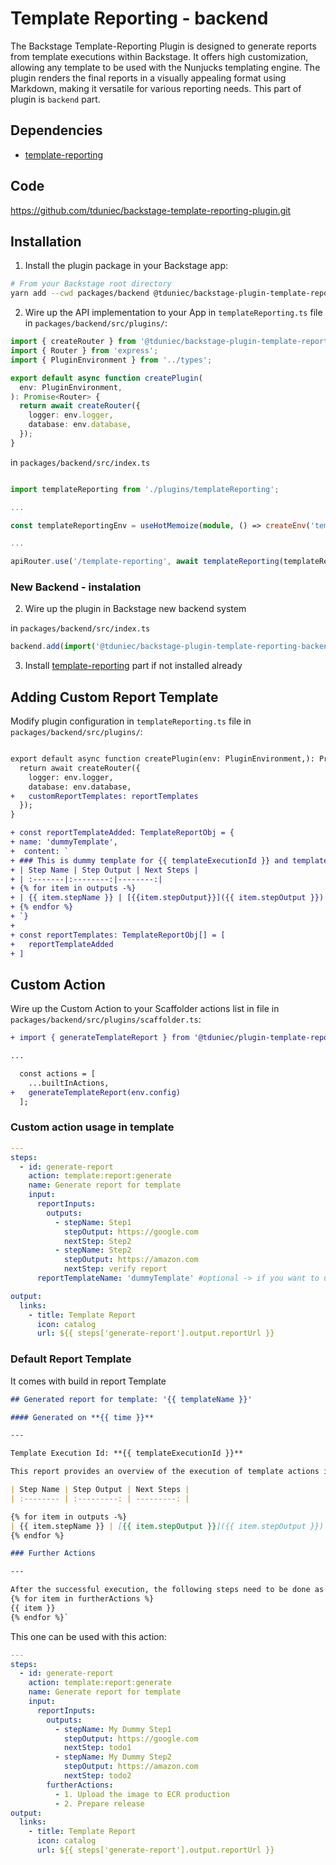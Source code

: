 # Template Reporting - backend

The Backstage Template-Reporting Plugin is designed to generate reports from template executions within Backstage. It offers high customization, allowing any template to be used with the Nunjucks templating engine. The plugin renders the final reports in a visually appealing format using Markdown, making it versatile for various reporting needs. This part of plugin is `backend` part.

## Dependencies

- [template-reporting](https://github.com/tduniec/backstage-template-reporting-plugin/tree/main/plugins/template-reporting)

## Code

https://github.com/tduniec/backstage-template-reporting-plugin.git

## Installation

1. Install the plugin package in your Backstage app:

```sh
# From your Backstage root directory
yarn add --cwd packages/backend @tduniec/backstage-plugin-template-reporting-backend
```

2. Wire up the API implementation to your App in `templateReporting.ts` file in `packages/backend/src/plugins/`:

```ts
import { createRouter } from '@tduniec/backstage-plugin-template-reporting-backend';
import { Router } from 'express';
import { PluginEnvironment } from '../types';

export default async function createPlugin(
  env: PluginEnvironment,
): Promise<Router> {
  return await createRouter({
    logger: env.logger,
    database: env.database,
  });
}
```

in `packages/backend/src/index.ts`

```ts

import templateReporting from './plugins/templateReporting';

...

const templateReportingEnv = useHotMemoize(module, () => createEnv('template-reporting'));

...

apiRouter.use('/template-reporting', await templateReporting(templateReportingEnv)); // you should use authMiddleware if you are using it for backend

```

### New Backend - instalation

2. Wire up the plugin in Backstage new backend system

in `packages/backend/src/index.ts`

```ts
backend.add(import('@tduniec/backstage-plugin-template-reporting-backend'));
```

3. Install [template-reporting](../template-reporting/README.md) part if not installed already

## Adding Custom Report Template

Modify plugin configuration in `templateReporting.ts` file in `packages/backend/src/plugins/`:

```diff

export default async function createPlugin(env: PluginEnvironment,): Promise<Router> {
  return await createRouter({
    logger: env.logger,
    database: env.database,
+   customReportTemplates: reportTemplates
  });
}

+ const reportTemplateAdded: TemplateReportObj = {
+ name: 'dummyTemplate',
+  content: `
+ ### This is dummy template for {{ templateExecutionId }} and template name : {{ templateName }}
+ | Step Name | Step Output | Next Steps |
+ | :-------|:--------:|--------:|
+ {% for item in outputs -%}
+ | {{ item.stepName }} | [{{item.stepOutput}}]({{ item.stepOutput }}) | {{ item.nextStep }} |
+ {% endfor %}
+ `}
+
+ const reportTemplates: TemplateReportObj[] = [
+   reportTemplateAdded
+ ]

```

## Custom Action

Wire up the Custom Action to your Scaffolder actions list in file in `packages/backend/src/plugins/scaffolder.ts`:

```diff
+ import { generateTemplateReport } from '@tduniec/plugin-template-reporting-backend';

...

  const actions = [
    ...builtInActions,
+   generateTemplateReport(env.config)
  ];
```

### Custom action usage in template

```yaml
---
steps:
  - id: generate-report
    action: template:report:generate
    name: Generate report for template
    input:
      reportInputs:
        outputs:
          - stepName: Step1
            stepOutput: https://google.com
            nextStep: Step2
          - stepName: Step2
            stepOutput: https://amazon.com
            nextStep: verify report
      reportTemplateName: 'dummyTemplate' #optional -> if you want to use your custom report template, if not specified the default report template will be taken

output:
  links:
    - title: Template Report
      icon: catalog
      url: ${{ steps['generate-report'].output.reportUrl }}
```

### Default Report Template

It comes with build in report Template

```md
## Generated report for template: '{{ templateName }}'

#### Generated on **{{ time }}**

---

Template Execution Id: **{{ templateExecutionId }}**

This report provides an overview of the execution of template actions in Backstage Scaffolder.

| Step Name | Step Output | Next Steps |
| :-------- | :---------: | ---------: |

{% for item in outputs -%}
| {{ item.stepName }} | [{{ item.stepOutput }}]({{ item.stepOutput }}) | {{ item.nextStep }} |
{% endfor %}

### Further Actions

---

After the successful execution, the following steps need to be done as these steps are not done in the template execution
{% for item in furtherActions %}
{{ item }}
{% endfor %}`
```

This one can be used with this action:

```yaml
---
steps:
  - id: generate-report
    action: template:report:generate
    name: Generate report for template
    input:
      reportInputs:
        outputs:
          - stepName: My Dummy Step1
            stepOutput: https://google.com
            nextStep: todo1
          - stepName: My Dummy Step2
            stepOutput: https://amazon.com
            nextStep: todo2
        furtherActions:
          - 1. Upload the image to ECR production
          - 2. Prepare release
output:
  links:
    - title: Template Report
      icon: catalog
      url: ${{ steps['generate-report'].output.reportUrl }}
```
